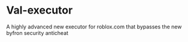 # Val-executor
A highly advanced new executor for roblox.com that bypasses the new byfron security anticheat

